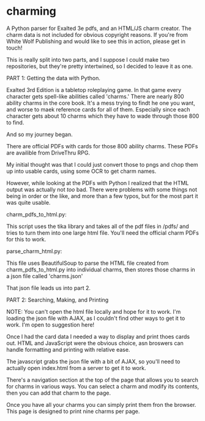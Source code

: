 # charming
A Python parser for Exalted 3e pdfs, and an HTML/JS charm creator. The charm data is not included for obvious copyright reasons. If you're from White Wolf Publishing and would like to see this in action, please get in touch!

This is really split into two parts, and I suppose I could make two repositories, but they're pretty intertwined, so I decided to leave it as one.

PART 1: Getting the data with Python.

Exalted 3rd Edition is a tabletop roleplaying game. In that game every character gets spell-like abilities called 'charms.' There are nearly 800 ability charms in the core book. It's a mess trying to findt he one you want, and worse to maek reference cards for all of them. Especially since each character gets about 10 charms which they have to wade through those 800 to find. 

And so my journey began. 

There are official PDFs with cards for those 800 ability charms. These PDFs are availible from DriveThru RPG. 

My initial thought was that I could just convert those to pngs and chop them up into usable cards, using some OCR to get charm names. 

However, while looking at the PDFs with Python I realized that the HTML output was actually not *too* bad. There were problems with some things not being in order or the like, and more than a few typos, but for the most part it was quite usable. 

charm_pdfs_to_html.py:

This script uses the tika library and takes all of the pdf files in /pdfs/ and tries to turn them into one large html file. You'll need the official charm PDFs for this to work.

parse_charm_html.py:

This file uses BeautifulSoup to parse the HTML file created from charm_pdfs_to_html.py into individual charms, then stores those charms in a json file called 'charms.json'

That json file leads us into part 2.

PART 2: Searching, Making, and Printing

NOTE: You can't open the html file locally and hope for it to work. I'm loading the json file with AJAX, as I couldn't find other ways to get it to work. I'm open to suggestion here! 

Once I had the card data I needed a way to display and print thoes cards out. HTML and JavaScript were the obvious choice, asn broswers can handle formatting and printing with relative ease. 

The javascript grabs the json file with a bit of AJAX, so you'll need to actually open index.html from a server to get it to work. 

There's a navigation section at the top of the page that allows you to search for charms in various ways. You can select a charm and modify its contents, then you can add that charm to the page.

Once you have all your charms you can simply print them fron the browser. This page is designed to print nine charms per page. 
